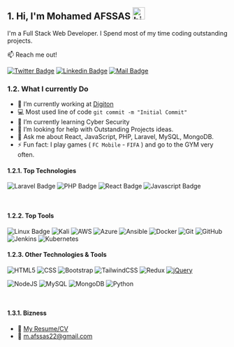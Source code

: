 ## 1. Hi, I'm Mohamed AFSSAS <img src="https://user-images.githubusercontent.com/1303154/88677602-1635ba80-d120-11ea-84d8-d263ba5fc3c0.gif" width="28px" height="28px" alt="hi">


I'm a Full Stack Web Developer. I Spend most of my time coding outstanding projects.

:mailbox: Reach me out!

[![Twitter Badge](https://img.shields.io/badge/-Mohamed-1ca0f1?style=flat&labelColor=1ca0f1&logo=twitter&logoColor=white&link=https://twitter.com/afssas_mohamed)](https://twitter.com/afssas_mohamed)  [![Linkedin Badge](https://img.shields.io/badge/-Mohamed-0e76a8?style=flat&labelColor=0e76a8&logo=linkedin&logoColor=white)](https://www.linkedin.com/in/mohamed-afssas-04030a269/) 
[![Mail Badge](https://img.shields.io/badge/-Mohamed-c0392b?style=flat&labelColor=c0392b&logo=gmail&logoColor=white)](mailto:m.afssas22@gmail.com)


### 1.2. What I currently Do

<!-- -



-  -->

- 🔭 I’m currently working at [Digiton](https://github.com/digiton-ma)
- :computer: Most used line of code `git commit -m "Initial Commit"`
- 🌱 I’m currently learning Cyber Security
- 🤔 I’m looking for help with Outstanding Projects ideas.
- 💬 Ask me about React, JavaScript, PHP, Laravel, MySQL, MongoDB.
- ⚡ Fun fact: I play games ( `FC Mobile` - `FIFA` ) and go to the GYM very often.

#### 1.2.1. Top Technologies

![Laravel Badge](https://img.shields.io/badge/-Laravel-%23FF2D20?style=for-the-badge&labelColor=black&logo=laravel&logoColor=F9322C)
![PHP Badge](https://img.shields.io/badge/-php-4F5B93?style=for-the-badge&labelColor=black&logo=php&logoColor=4F5B93)
![React Badge](https://img.shields.io/badge/-React-61DBFB?style=for-the-badge&labelColor=black&logo=react&logoColor=61DBFB)
![Javascript Badge](https://img.shields.io/badge/-Javascript-F0DB4F?style=for-the-badge&labelColor=black&logo=javascript&logoColor=F0DB4F)

<br />

#### 1.2.2. Top Tools
![Linux Badge](https://img.shields.io/badge/Linux-FCC624?style=for-the-badge&logo=linux&logoColor=black)
![Kali](https://img.shields.io/badge/Kali-268BEE?style=for-the-badge&logo=kalilinux&logoColor=white)
![AWS](https://img.shields.io/badge/AWS-%23FF9900.svg?style=for-the-badge&logo=amazon-aws&logoColor=white)
![Azure](https://img.shields.io/badge/azure-%230072C6.svg?style=for-the-badge&logo=microsoftazure&logoColor=white)
![Ansible](https://img.shields.io/badge/ansible-%231A1918.svg?style=for-the-badge&logo=ansible&logoColor=white)
![Docker](https://img.shields.io/badge/docker-%230db7ed.svg?style=for-the-badge&logo=docker&logoColor=white)
![Git](https://img.shields.io/badge/git-%23F05033.svg?style=for-the-badge&logo=git&logoColor=white)
![GitHub](https://img.shields.io/badge/github-%23121011.svg?style=for-the-badge&logo=github&logoColor=white)
![Jenkins](https://img.shields.io/badge/jenkins-%232C5263.svg?style=for-the-badge&logo=jenkins&logoColor=white)
![Kubernetes](https://img.shields.io/badge/kubernetes-%23326ce5.svg?style=for-the-badge&logo=kubernetes&logoColor=white)


#### 1.2.3. Other Technologies & Tools
![HTML5](https://img.shields.io/badge/html5-%23E34F26.svg?style=for-the-badge&logo=html5&logoColor=white)
![CSS](https://img.shields.io/badge/css-%231572B6.svg?style=for-the-badge&logo=css3&logoColor=white)
![Bootstrap](https://img.shields.io/badge/bootstrap-%238511FA.svg?style=for-the-badge&logo=bootstrap&logoColor=white)
![TailwindCSS](https://img.shields.io/badge/tailwindcss-%2338B2AC.svg?style=for-the-badge&logo=tailwind-css&logoColor=white)
![Redux](https://img.shields.io/badge/redux-%23593d88.svg?style=for-the-badge&logo=redux&logoColor=white)
[![jQuery](https://img.shields.io/badge/jquery-%230769AD.svg?style=for-the-badge&logo=jquery&logoColor=white)](#)
<br />

![NodeJS](https://img.shields.io/badge/node.js-6DA55F?style=for-the-badge&logo=node.js&logoColor=white)
![MySQL](https://img.shields.io/badge/mysql-%2300f.svg?style=for-the-badge&logo=mysql&logoColor=white)
![MongoDB](https://img.shields.io/badge/MongoDB-%234ea94b.svg?style=for-the-badge&logo=mongodb&logoColor=white)
![Python](https://img.shields.io/badge/python-3670A0?style=for-the-badge&logo=python&logoColor=ffdd54)

<br />


#### 1.3.1. Bizness
- :paperclip: [My Resume/CV](https://github.com/AFS19/AFS19/blob/main/resumes/MOHAMED%20AFSSAS%20-CV-%20Tall%20Stack%20Developer%20-%20English.pdf)
- :email: m.afssas22@gmail.com
